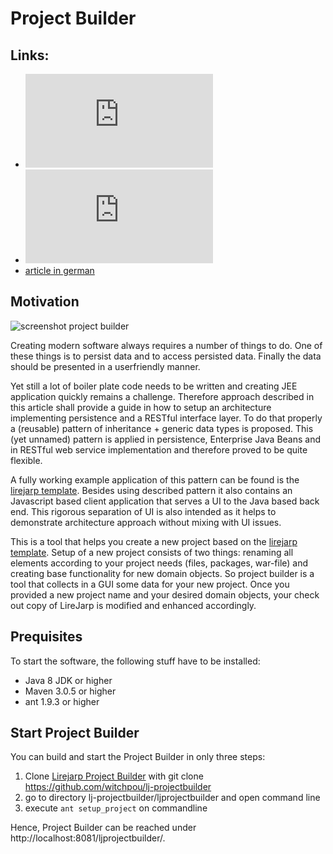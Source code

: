 # Project Builder

## Links: 
* ![architecture description for developer](https://github.com/witchpou/lj-projectbuilder/blob/master/architecture.md)
* ![introduction for webdesigner](https://github.com/witchpou/lj-projectbuilder/blob/master/webdesign.md)
* [article in german](https://wp.starwit.de/wp-content/uploads/2017/02/03-2016-Java-aktuell-Anett-Hübner_Java-Enterprise-Anwendungen-effizient-...-4.pdf)

## Motivation

![screenshot project builder](https://wp.starwit.de/wp-content/uploads/2016/10/projectbuilder.png)

Creating modern software always requires a number of things to do. One of these things is to persist data and to access persisted data. Finally the data should be presented in a userfriendly manner.

Yet still a lot of boiler plate code needs to be written and creating JEE application quickly remains a challenge. Therefore approach described in this article shall provide a guide in how to setup an architecture implementing persistence and a RESTful interface layer. To do that properly a (reusable) pattern of inheritance + generic data types is proposed. This (yet unnamed) pattern is applied in persistence, Enterprise Java Beans and in RESTful web service implementation and therefore proved to be quite flexible.

A fully working example application of this pattern can be found is the [lirejarp template](https://github.com/witchpou/lirejarp). Besides using described pattern it also contains an Javascript based client application that serves a UI to the Java based back end. This rigorous separation of UI is also intended as it helps to demonstrate architecture approach without mixing with UI issues.

This is a tool that helps you create a new project based on the [lirejarp template](https://github.com/witchpou/lirejarp). Setup of a new project consists of two things: renaming all elements according to your project needs (files, packages, war-file) and creating base functionality for new domain objects. So project builder is a tool that collects in a GUI some data for your new project. Once you provided a new project name and your desired domain objects, your check out copy of LireJarp is modified and enhanced accordingly. 

## Prequisites

To start the software, the following stuff have to be installed:

* Java 8 JDK or higher
* Maven 3.0.5 or higher
* ant 1.9.3 or higher

## Start Project Builder

You can build and start the Project Builder in only three steps:

1. Clone [Lirejarp Project Builder](https://github.com/witchpou/lj-projectbuilder) with git clone https://github.com/witchpou/lj-projectbuilder
2. go to directory lj-projectbuilder/ljprojectbuilder and open command line
3. execute `ant setup_project` on commandline

Hence, Project Builder can be reached under http://localhost:8081/ljprojectbuilder/.

